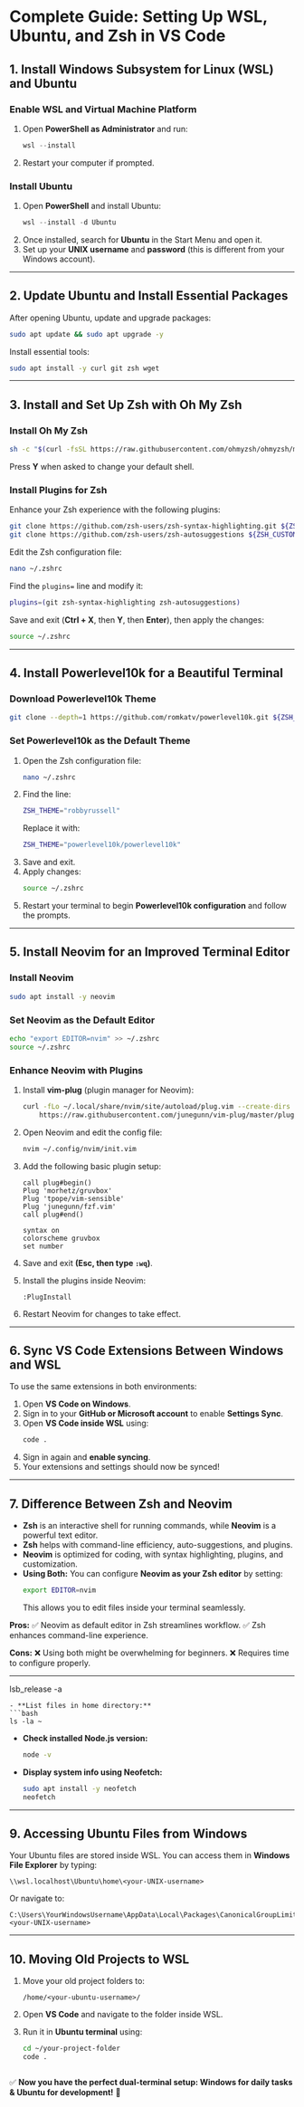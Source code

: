 # **Complete Guide: Setting Up WSL, Ubuntu, and Zsh in VS Code**

## **1. Install Windows Subsystem for Linux (WSL) and Ubuntu**

### **Enable WSL and Virtual Machine Platform**

1. Open **PowerShell as Administrator** and run:
   ```powershell
   wsl --install
   ```
2. Restart your computer if prompted.

### **Install Ubuntu**

1. Open **PowerShell** and install Ubuntu:
   ```powershell
   wsl --install -d Ubuntu
   ```
2. Once installed, search for **Ubuntu** in the Start Menu and open it.
3. Set up your **UNIX username** and **password** (this is different from your Windows account).

---

## **2. Update Ubuntu and Install Essential Packages**

After opening Ubuntu, update and upgrade packages:

```bash
sudo apt update && sudo apt upgrade -y
```

Install essential tools:

```bash
sudo apt install -y curl git zsh wget
```

---

## **3. Install and Set Up Zsh with Oh My Zsh**

### **Install Oh My Zsh**

```bash
sh -c "$(curl -fsSL https://raw.githubusercontent.com/ohmyzsh/ohmyzsh/master/tools/install.sh)"
```

Press **Y** when asked to change your default shell.

### **Install Plugins for Zsh**

Enhance your Zsh experience with the following plugins:

```bash
git clone https://github.com/zsh-users/zsh-syntax-highlighting.git ${ZSH_CUSTOM:-$HOME/.oh-my-zsh/custom}/plugins/zsh-syntax-highlighting
git clone https://github.com/zsh-users/zsh-autosuggestions ${ZSH_CUSTOM:-$HOME/.oh-my-zsh/custom}/plugins/zsh-autosuggestions
```

Edit the Zsh configuration file:

```bash
nano ~/.zshrc
```

Find the `plugins=` line and modify it:

```bash
plugins=(git zsh-syntax-highlighting zsh-autosuggestions)
```

Save and exit (**Ctrl + X**, then **Y**, then **Enter**), then apply the changes:

```bash
source ~/.zshrc
```

---

## **4. Install Powerlevel10k for a Beautiful Terminal**

### **Download Powerlevel10k Theme**

```bash
git clone --depth=1 https://github.com/romkatv/powerlevel10k.git ${ZSH_CUSTOM:-$HOME/.oh-my-zsh/custom}/themes/powerlevel10k
```

### **Set Powerlevel10k as the Default Theme**

1. Open the Zsh configuration file:
   ```bash
   nano ~/.zshrc
   ```
2. Find the line:
   ```bash
   ZSH_THEME="robbyrussell"
   ```
   Replace it with:
   ```bash
   ZSH_THEME="powerlevel10k/powerlevel10k"
   ```
3. Save and exit.
4. Apply changes:
   ```bash
   source ~/.zshrc
   ```
5. Restart your terminal to begin **Powerlevel10k configuration** and follow the prompts.

---

## **5. Install Neovim for an Improved Terminal Editor**

### **Install Neovim**

```bash
sudo apt install -y neovim
```

### **Set Neovim as the Default Editor**

```bash
echo "export EDITOR=nvim" >> ~/.zshrc
source ~/.zshrc
```

### **Enhance Neovim with Plugins**

1. Install **vim-plug** (plugin manager for Neovim):
   ```bash
   curl -fLo ~/.local/share/nvim/site/autoload/plug.vim --create-dirs \
       https://raw.githubusercontent.com/junegunn/vim-plug/master/plug.vim
   ```
2. Open Neovim and edit the config file:
   ```bash
   nvim ~/.config/nvim/init.vim
   ```
3. Add the following basic plugin setup:

   ```vim
   call plug#begin()
   Plug 'morhetz/gruvbox'
   Plug 'tpope/vim-sensible'
   Plug 'junegunn/fzf.vim'
   call plug#end()

   syntax on
   colorscheme gruvbox
   set number
   ```

4. Save and exit **(Esc, then type `:wq`)**.
5. Install the plugins inside Neovim:
   ```vim
   :PlugInstall
   ```
6. Restart Neovim for changes to take effect.

---

## **6. Sync VS Code Extensions Between Windows and WSL**

To use the same extensions in both environments:

1. Open **VS Code on Windows**.
2. Sign in to your **GitHub or Microsoft account** to enable **Settings Sync**.
3. Open **VS Code inside WSL** using:
   ```bash
   code .
   ```
4. Sign in again and **enable syncing**.
5. Your extensions and settings should now be synced!

---

## **7. Difference Between Zsh and Neovim**

- **Zsh** is an interactive shell for running commands, while **Neovim** is a powerful text editor.
- **Zsh** helps with command-line efficiency, auto-suggestions, and plugins.
- **Neovim** is optimized for coding, with syntax highlighting, plugins, and customization.
- **Using Both:** You can configure **Neovim as your Zsh editor** by setting:
  ```bash
  export EDITOR=nvim
  ```
  This allows you to edit files inside your terminal seamlessly.

**Pros:**
✅ Neovim as default editor in Zsh streamlines workflow.
✅ Zsh enhances command-line experience.

**Cons:**
❌ Using both might be overwhelming for beginners.
❌ Requires time to configure properly.

---

lsb_release -a

````
- **List files in home directory:**
```bash
ls -la ~
````

- **Check installed Node.js version:**
  ```bash
  node -v
  ```
- **Display system info using Neofetch:**
  ```bash
  sudo apt install -y neofetch
  neofetch
  ```

---

## **9. Accessing Ubuntu Files from Windows**

Your Ubuntu files are stored inside WSL. You can access them in **Windows File Explorer** by typing:

```plaintext
\\wsl.localhost\Ubuntu\home\<your-UNIX-username>
```

Or navigate to:

```plaintext
C:\Users\YourWindowsUsername\AppData\Local\Packages\CanonicalGroupLimited...\LocalState\rootfs\home\<your-UNIX-username>
```

---

## **10. Moving Old Projects to WSL**

1. Move your old project folders to:
   ```plaintext
   /home/<your-ubuntu-username>/
   ```
2. Open **VS Code** and navigate to the folder inside WSL.
3. Run it in **Ubuntu terminal** using:

   ```bash
   cd ~/your-project-folder
   code .
   ```

   ```

   ```

✅ **Now you have the perfect dual-terminal setup: Windows for daily tasks & Ubuntu for development!** 🚀
